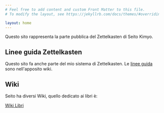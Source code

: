 ```yaml
---
# Feel free to add content and custom Front Matter to this file.
# To modify the layout, see https://jekyllrb.com/docs/themes/#overriding-theme-defaults

layout: home
---
```

Questo sito rappresenta la parte pubblica del Zettelkasten di Seito Kimyo.
## Linee guida Zettelkasten
Questo sito fa anche parte del mio sistema di Zettelkasten. Le [linee guida](https://github.com/seitokimyo/Zettel/wiki/Linee-Guida) sono nell'apposito wiki.

## Wiki
Seito ha diversi Wiki, quello dedicato ai libri è:

[Wiki Libri](https://github.com/seitokimyo/Books/wiki)
